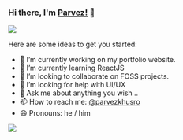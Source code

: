 ### Hi there, I'm [Parvez!](http://parvezkhusro.com) 👋

![](https://user-images.githubusercontent.com/11903975/114063242-06c55e80-98b6-11eb-82c9-61e8534b9b7d.gif)

Here are some ideas to get you started:

- 🔭 I’m currently working on my portfolio website.
- 🌱 I’m currently learning ReactJS
- 👯 I’m looking to collaborate on FOSS projects.
- 🤔 I’m looking for help with UI/UX
- 💬 Ask me about anything you wish ..
- 📫 How to reach me: [@parvezkhusro](https://twitter.com/parvezkhusro)
- 😄 Pronouns: he / him

![](https://visitor-badge.glitch.me/badge?page_id=parvezkhusro.parvezkhusro)


